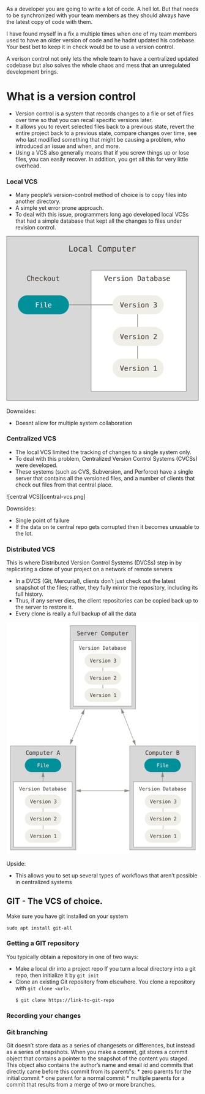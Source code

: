 As a developer you are going to write a lot of code. A hell lot.
But that needs to be synchronized with your team members as they should always have the latest copy of code with them.

I have found  myself in a fix a multiple times when one of my team members used to have an older version of code and he hadnt updated his codebase. Your best bet to keep it in check would be to use a version control.

A verison control not only lets the whole team to have a centralized updated codebase but also solves the whole chaos and mess that an unregulated development brings.

# What is a version control

* Version control is a system that records changes to a file or set of files over time so that you can recall specific versions later.
* It allows you to revert selected files back to a previous state, revert the entire project back to a previous state, compare changes over time, see who last modified something that might be causing a problem, who introduced an issue and when, and more.
* Using a VCS also generally means that if you screw things up or lose files, you can easily recover. In addition, you get all this for very little overhead.

### Local VCS
* Many people’s version-control method of choice is to copy files into another directory.
* A simple yet error prone approach.
* To deal with this issue, programmers long ago developed local VCSs that had a simple database that kept all the changes to files under revision control.

![local VCS](local-vcs.png)

Downsides:
* Doesnt allow for multiple system collaboration

### Centralized VCS
* The local VCS limited the tracking of changes to a single system only.
* To deal with this problem, Centralized Version Control Systems (CVCSs) were developed.
* These systems (such as CVS, Subversion, and Perforce) have a single server that contains all the versioned files, and a number of clients that check out files from that central place.

![central VCS][central-vcs.png]

Downsides:
* Single point of failure
* If the data on te central repo gets corrupted then it becomes unusable to the lot.

### Distributed VCS

This is where Distributed Version Control Systems (DVCSs) step in by replicating a clone of your project on a network of remote servers
* In a DVCS (Git, Mercurial), clients don’t just check out the latest snapshot of the files; rather, they fully mirror the repository, including its full history.
* Thus, if any server dies, the client repositories can be copied back up to the server to restore it.
* Every clone is really a full backup of all the data

![Distributed VCS](distributed-vcs.png)

Upside:
* This allows you to set up several types of workflows that aren’t possible in centralized systems

## GIT - The VCS of choice.

Make sure you have git installed on your system

```
sudo apt install git-all
```

### Getting a GIT repository
You typically obtain a repository in one of two ways:
  * Make a local dir into a project repo
    If you turn a local directory into a git repo, then initialize it by `git init`
  * Clone an existing Git repository from elsewhere.
    You clone a repository with `git clone <url>`.
    ```
    $ git clone https://link-to-git-repo
    ```
### Recording your changes

### Git branching
Git doesn’t store data as a series of changesets or differences, but instead as a series of snapshots.
When you make a commit, git stores a commit object that contains a pointer to the snapshot of the content you staged.
This object also contains the author’s name and email id and commits that directly came before this commit from its parent/'s:
    * zero parents for the initial commit
    * one parent for a normal commit
    * multiple parents for a commit that results from a merge of two or more branches.
